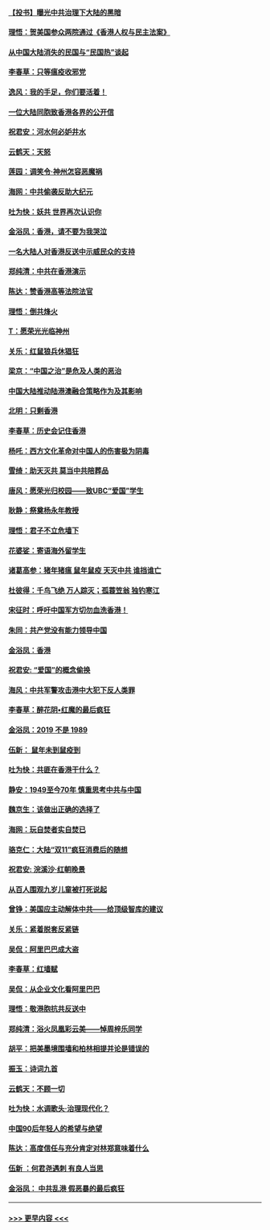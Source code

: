 #### [【投书】曝光中共治理下大陆的黑暗](../pages/nsc993/n11678674.md?t=11251433) 
#### [理悟：贺美国参众两院通过《香港人权与民主法案》](../pages/nsc993/n11678104.md?t=11251433) 
#### [从中国大陆消失的民国与“民国热”谈起](../pages/nsc993/n11678075.md?t=11251433) 
#### [李春草：只等瘟疫收邪党](../pages/nsc993/n11677308.md?t=11251433) 
#### [逸风：我的手足，你们要活着！](../pages/nsc993/n11676352.md?t=11251433) 
#### [一位大陆同胞致香港各界的公开信](../pages/nsc993/n11675761.md?t=11251433) 
#### [祝君安：河水何必妒井水](../pages/nsc993/n11675746.md?t=11251433) 
#### [云鹤天：天怒](../pages/nsc993/n11675718.md?t=11251433) 
#### [莲园：调笑令‧神州怎容恶魔祸](../pages/nsc993/n11675648.md?t=11251433) 
#### [海网：中共偷袭反助大纪元](../pages/nsc993/n11673515.md?t=11251433) 
#### [吐为快：妖共 世界再次认识你](../pages/nsc993/n11673506.md?t=11251433) 
#### [金浴凤：香港，请不要为我哭泣](../pages/nsc993/n11673248.md?t=11251433) 
#### [一名大陆人对香港反送中示威民众的支持](../pages/nsc993/n11672615.md?t=11251433) 
#### [郑纯清：中共在香港演示](../pages/nsc993/n11670539.md?t=11251433) 
#### [陈达：赞香港高等法院法官](../pages/nsc993/n11669542.md?t=11251433) 
#### [理悟：倒共烽火](../pages/nsc993/n11668844.md?t=11251433) 
#### [T：愿荣光光临神州](../pages/nsc993/n11668421.md?t=11251433) 
#### [关乐：红鼠狼兵休猖狂](../pages/nsc993/n11668378.md?t=11251433) 
#### [梁京：“中国之治”是危及人类的恶治](../pages/nsc993/n11668328.md?t=11251433) 
#### [中国大陆推动陆港澳融合策略作为及其影响](../pages/nsc993/n11668157.md?t=11251433) 
#### [北明：只剩香港](../pages/nsc993/n11668002.md?t=11251433) 
#### [李春草：历史会记住香港](../pages/nsc993/n11667927.md?t=11251433) 
#### [杨吒：西方文化革命对中国人的伤害极为阴毒](../pages/nsc993/n11664521.md?t=11251433) 
#### [雪绮：助天灭共 莫当中共陪葬品](../pages/nsc993/n11662650.md?t=11251433) 
#### [唐风：愿荣光归校园——致UBC“爱国”学生](../pages/nsc993/n11662194.md?t=11251433) 
#### [耿静：祭奠杨永年教授](../pages/nsc993/n11662514.md?t=11251433) 
#### [理悟：君子不立危墙下](../pages/nsc993/n11662172.md?t=11251433) 
#### [花婆娑：寄语海外留学生](../pages/nsc993/n11662121.md?t=11251433) 
#### [诸葛高参：猪年猪瘟 鼠年鼠疫 天灭中共 谁挡谁亡](../pages/nsc993/n11661980.md?t=11251433) 
#### [杜彼得：千鸟飞绝 万人踪灭；孤蓑笠翁 独钓寒江](../pages/nsc993/n11661170.md?t=11251433) 
#### [宋征时：呼吁中国军方切勿血洗香港！](../pages/nsc993/n11415318.md?t=11251433) 
#### [朱同：共产党没有能力领导中国](../pages/nsc993/n11660421.md?t=11251433) 
#### [金浴凤：香港](../pages/nsc993/n11660419.md?t=11251433) 
#### [祝君安: “爱国”的概念偷换](../pages/nsc993/n11659706.md?t=11251433) 
#### [海风：中共军警攻击港中大犯下反人类罪](../pages/nsc993/n11659632.md?t=11251433) 
#### [李春草：醉花阴•红魔的最后疯狂](../pages/nsc993/n11659287.md?t=11251433) 
#### [金浴凤：2019 不是 1989](../pages/nsc993/n11657663.md?t=11251433) 
#### [伍新： 鼠年未到鼠疫到](../pages/nsc993/n11655098.md?t=11251433) 
#### [吐为快：共匪在香港干什么？](../pages/nsc993/n11654891.md?t=11251433) 
#### [静安：1949至今70年 慎重思考中共与中国](../pages/nsc993/n11651244.md?t=11251433) 
#### [魏京生：该做出正确的选择了](../pages/nsc993/n11653084.md?t=11251433) 
#### [海网：玩自焚者实自焚已](../pages/nsc993/n11652423.md?t=11251433) 
#### [骆克仁：大陆“双11”疯狂消费后的随想](../pages/nsc993/n11652305.md?t=11251433) 
#### [祝君安: 浣溪沙·红朝晚景](../pages/nsc993/n11652258.md?t=11251433) 
#### [从百人围观九岁儿童被打死说起](../pages/nsc993/n11651030.md?t=11251433) 
#### [曾铮：美国应主动解体中共——给顶级智库的建议](../pages/nsc993/n11649888.md?t=11251433) 
#### [关乐：紧着脱套反紧链](../pages/nsc993/n11649069.md?t=11251433) 
#### [吴侃：阿里巴巴成大盗](../pages/nsc993/n11645523.md?t=11251433) 
#### [李春草：红墙赋](../pages/nsc993/n11646389.md?t=11251433) 
#### [吴侃：从企业文化看阿里巴巴](../pages/nsc993/n11645476.md?t=11251433) 
#### [理悟：敬港胞抗共反送中](../pages/nsc993/n11645466.md?t=11251433) 
#### [郑纯清：浴火凤凰彩云美——悼周梓乐同学](../pages/nsc993/n11645155.md?t=11251433) 
#### [胡平：把美墨境围墙和柏林相提并论是错误的](../pages/nsc993/n11645134.md?t=11251433) 
#### [振玉：诗词九首](../pages/nsc993/n11644081.md?t=11251433) 
#### [云鹤天：不顾一切](../pages/nsc993/n11643508.md?t=11251433) 
#### [吐为快：水调歌头·治理现代化？](../pages/nsc993/n11643485.md?t=11251433) 
#### [中国90后年轻人的希望与绝望](../pages/nsc993/n11642317.md?t=11251433) 
#### [陈达：高度信任与充分肯定对林郑意味着什么](../pages/nsc993/n11641441.md?t=11251433) 
#### [伍新 ：何君尧遇刺 有良人当思](../pages/nsc993/n11641503.md?t=11251433) 
#### [金浴凤： 中共乱港  假恶暴的最后疯狂](../pages/nsc993/n11641495.md?t=11251433) 

----
#### [ >>> 更早内容 <<< ](../indexes/nsc993-earlier.md)
